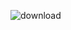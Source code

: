 ![download](https://user-images.githubusercontent.com/88980866/214508966-4ae2d94a-7e92-4053-8876-890d335063a9.png)
